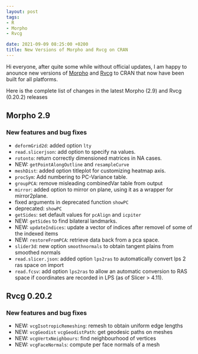 ```yaml
---
layout: post
tags: 
- R 
- Morpho
- Rvcg

date: 2021-09-09 08:25:00 +0200
title: New Versions of Morpho and Rvcg on CRAN
---
```


Hi everyone, after quite some while without official updates, I am happy to anounce new versions of [Morpho](https://cran.r-project.org/package=Morpho) and [Rvcg](https://cran.r-project.org/package=Rvcg) to CRAN that now have been built for all platforms. 


Here is the complete list of changes in the latest Morpho (2.9) and Rvcg (0.20.2) releases


## Morpho 2.9

### New features and bug fixes


* `deformGrid2d`: added option `lty`
* `read.slicerjson`: add option to specify na values.
* `rotonto`: return correctly dimensioned matrices in NA cases.
* NEW: `getPointAlongOutline` and `resampleCurve`
* `meshDist`: added option titleplot for customizing heatmap axis.
* `procSym`: Add numbering to PC-Variance table.
* `groupPCA`: remove misleading combinedVar table from output
* `mirror`: added option to mirror on plane, using it as a wrapper for mirror2plane.
* fixed arguments in deprecated function `showPC`
* deprecated: `showPC`
* `getSides`: set default values for `pcAlign` and `icpiter`
* NEW: `getSides` to find bilateral landmarks.
* NEW: `updateIndices`: update a vector of indices after removel of some of the indexed items
* NEW: `restoreFromPCA`: retrieve data back from a pca space.
* `slider3d`: new option `smoothnormals` to obtain tangent plains from smoothed normals
* `read.slicer.json`: added option `lps2ras` to automatically convert lps 2 ras space on import
* `read.fcsv`: add option `lps2ras` to allow an automatic conversion to RAS space if coordinates are recorded in LPS (as of Slicer > 4.11).


## Rvcg 0.20.2

### New features and bug fixes


* NEW: `vcgIsotropicRemeshing`: remesh to obtain uniform edge lengths
* NEW: `vcgGeodist` `vcgGeodistPath`: get geodesic paths on meshes
* NEW: `vcgVertxNeighbours`: find neighbourhood of vertices
* NEW: `vcgFaceNormals`: compute per face normals of a mesh
